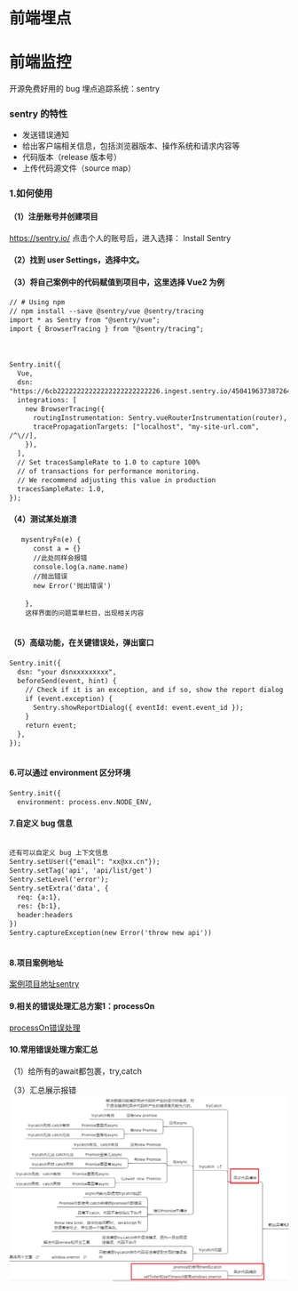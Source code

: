 # 前端埋点

# 前端监控

开源免费好用的 bug 埋点追踪系统：sentry

### sentry 的特性

- 发送错误通知
- 给出客户端相关信息，包括浏览器版本、操作系统和请求内容等
- 代码版本（release 版本号）
- 上传代码源文件（source map）

### 1.如何使用

#### （1）注册账号并创建项目

https://sentry.io/
点击个人的账号后，进入选择：
Install Sentry

#### （2）找到 user Settings，选择中文。

#### （3）将自己案例中的代码赋值到项目中，这里选择 Vue2 为例

```
// # Using npm
// npm install --save @sentry/vue @sentry/tracing
import * as Sentry from "@sentry/vue";
import { BrowserTracing } from "@sentry/tracing";



Sentry.init({
  Vue,
  dsn: "https://6cb22222222222222222222222226.ingest.sentry.io/4504196373872640",
  integrations: [
    new BrowserTracing({
      routingInstrumentation: Sentry.vueRouterInstrumentation(router),
      tracePropagationTargets: ["localhost", "my-site-url.com", /^\//],
    }),
  ],
  // Set tracesSampleRate to 1.0 to capture 100%
  // of transactions for performance monitoring.
  // We recommend adjusting this value in production
  tracesSampleRate: 1.0,
});

```

#### （4）测试某处崩溃

```
   mysentryFn(e) {
      const a = {}
      //此处同样会报错
      console.log(a.name.name)
      //抛出错误
      new Error('抛出错误')

    },
    这样界面的问题菜单栏目，出现相关内容


```

#### （5）高级功能，在关键错误处，弹出窗口

```
Sentry.init({
  dsn: "your dsnxxxxxxxxx",
  beforeSend(event, hint) {
    // Check if it is an exception, and if so, show the report dialog
    if (event.exception) {
      Sentry.showReportDialog({ eventId: event.event_id });
    }
    return event;
  },
});


```

#### 6.可以通过 environment 区分环境

```
Sentry.init({
  environment: process.env.NODE_ENV,

```

#### 7.自定义 bug 信息

```

还有可以自定义 bug 上下文信息
Sentry.setUser({"email": "xx@xx.cn"});
Sentry.setTag('api', 'api/list/get')
Sentry.setLevel('error');
Sentry.setExtra('data', {
  req: {a:1},
  res: {b:1},
  header:headers
})
Sentry.captureException(new Error('throw new api'))


```

#### 8.项目案例地址
[案例项目地址sentry](https://gitee.com/nyhxiaoning/vue-antd-admin.git)

#### 9.相关的错误处理汇总方案1：processOn
[processOn错误处理](https://www.processon.com/mindmap/6214476d079129079ad749e1)


#### 10.常用错误处理方案汇总
（1）给所有的await都包裹，try,catch


（3）汇总展示报错
![报错汇总两种：同步和异步](./error.png)
